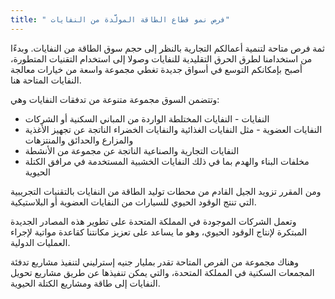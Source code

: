 ```yaml
---
title: " فرص نمو قطاع الطاقة المولَّدة من النفايات"
---
```

ثمة فرص متاحة لتنمية أعمالكم التجارية بالنظر إلى حجم سوق الطاقة من النفايات. وبدءًا من استخدامنا لطرق الحرق التقليدية للنفايات وصولا إلى استخدام التقنيات المتطورة، أصبح بإمكانكم التوسع في أسواق جديدة تغطي مجموعة واسعة من خيارات معالجة النفايات المتاحة هنا.

وتتضمن السوق مجموعة متنوعة من تدفقات النفايات وهي:

- النفايات - النفايات المختلطة الواردة من المباني السكنية أو الشركات
- النفايات العضوية - مثل النفايات الغذائية والنفايات الخضراء الناتجة عن تجهيز الأغذية والمزارع والحدائق والمنتزهات
- النفايات التجارية والصناعية الناتجة عن مجموعة من الأنشطة
- مخلفات البناء والهدم بما في ذلك النفايات الخشبية المستخدمة في مرافق الكتلة الحيوية

ومن المقرر تزويد الجيل القادم من محطات توليد الطاقة من النفايات بالتقنيات التجريبية التي تنتج الوقود الحيوي للسيارات من النفايات العضوية أو البلاستيكية.

وتعمل الشركات الموجودة في المملكة المتحدة على تطوير هذه المصادر الجديدة المبتكرة لإنتاج الوقود الحيوي، وهو ما يساعد على تعزيز مكانتنا كقاعدة مواتية لإجراء العمليات الدولية.

وهناك مجموعة من الفرص المتاحة تقدر بمليار جنيه إسترليني لتنفيذ مشاريع تدفئة المجمعات السكنية في المملكة المتحدة، والتي يمكن تنفيذها عن طريق مشاريع تحويل النفايات إلى طاقة ومشاريع الكتلة الحيوية.

